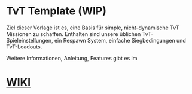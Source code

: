 # TvT Template (WIP)

Ziel dieser Vorlage ist es, eine Basis für simple, nicht-dynamische TvT Missionen zu schaffen. Enthalten sind unsere üblichen TvT-Spieleinstellungen, ein Respawn System, einfache Siegbedingungen und TvT-Loadouts.

Weitere Informationen, Anleitung, Features gibt es im
# [WIKI](https://github.com/gruppe-adler/TvT_Template.VR/wiki)

